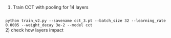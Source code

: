 1) Train  CCT with pooling for 14 layers <br>
<code>
python train_v2.py --savename cct_3.pt --batch_size 32 --learning_rate 0.0005 --weight_decay 3e-2 --model cct
</code>
2)  check how layers impact 
